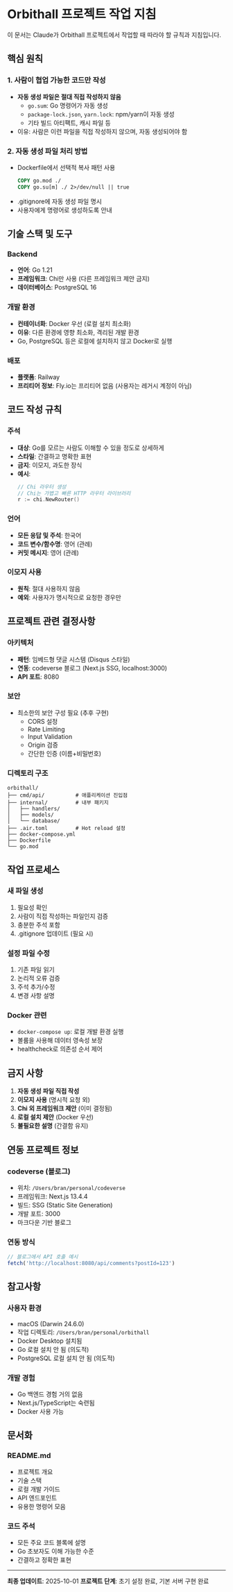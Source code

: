 # Orbithall 프로젝트 작업 지침

이 문서는 Claude가 Orbithall 프로젝트에서 작업할 때 따라야 할 규칙과 지침입니다.

## 핵심 원칙

### 1. 사람이 협업 가능한 코드만 작성
- **자동 생성 파일은 절대 직접 작성하지 않음**
  - `go.sum`: Go 명령어가 자동 생성
  - `package-lock.json`, `yarn.lock`: npm/yarn이 자동 생성
  - 기타 빌드 아티팩트, 캐시 파일 등
- 이유: 사람은 이런 파일을 직접 작성하지 않으며, 자동 생성되어야 함

### 2. 자동 생성 파일 처리 방법
- Dockerfile에서 선택적 복사 패턴 사용
  ```dockerfile
  COPY go.mod ./
  COPY go.su[m] ./ 2>/dev/null || true
  ```
- .gitignore에 자동 생성 파일 명시
- 사용자에게 명령어로 생성하도록 안내

## 기술 스택 및 도구

### Backend
- **언어**: Go 1.21
- **프레임워크**: Chi만 사용 (다른 프레임워크 제안 금지)
- **데이터베이스**: PostgreSQL 16

### 개발 환경
- **컨테이너화**: Docker 우선 (로컬 설치 최소화)
- **이유**: 다른 환경에 영향 최소화, 격리된 개발 환경
- Go, PostgreSQL 등은 로컬에 설치하지 않고 Docker로 실행

### 배포
- **플랫폼**: Railway
- **프리티어 정보**: Fly.io는 프리티어 없음 (사용자는 레거시 계정이 아님)

## 코드 작성 규칙

### 주석
- **대상**: Go를 모르는 사람도 이해할 수 있을 정도로 상세하게
- **스타일**: 간결하고 명확한 표현
- **금지**: 이모지, 과도한 장식
- **예시**:
  ```go
  // Chi 라우터 생성
  // Chi는 가볍고 빠른 HTTP 라우터 라이브러리
  r := chi.NewRouter()
  ```

### 언어
- **모든 응답 및 주석**: 한국어
- **코드 변수/함수명**: 영어 (관례)
- **커밋 메시지**: 영어 (관례)

### 이모지 사용
- **원칙**: 절대 사용하지 않음
- **예외**: 사용자가 명시적으로 요청한 경우만

## 프로젝트 관련 결정사항

### 아키텍처
- **패턴**: 임베드형 댓글 시스템 (Disqus 스타일)
- **연동**: codeverse 블로그 (Next.js SSG, localhost:3000)
- **API 포트**: 8080

### 보안
- 최소한의 보안 구성 필요 (추후 구현)
  - CORS 설정
  - Rate Limiting
  - Input Validation
  - Origin 검증
  - 간단한 인증 (이름+비밀번호)

### 디렉토리 구조
```
orbithall/
├── cmd/api/          # 애플리케이션 진입점
├── internal/         # 내부 패키지
│   ├── handlers/
│   ├── models/
│   └── database/
├── .air.toml         # Hot reload 설정
├── docker-compose.yml
├── Dockerfile
└── go.mod
```

## 작업 프로세스

### 새 파일 생성
1. 필요성 확인
2. 사람이 직접 작성하는 파일인지 검증
3. 충분한 주석 포함
4. .gitignore 업데이트 (필요 시)

### 설정 파일 수정
1. 기존 파일 읽기
2. 논리적 오류 검증
3. 주석 추가/수정
4. 변경 사항 설명

### Docker 관련
- `docker-compose up`: 로컬 개발 환경 실행
- 볼륨을 사용해 데이터 영속성 보장
- healthcheck로 의존성 순서 제어

## 금지 사항

1. **자동 생성 파일 직접 작성**
2. **이모지 사용** (명시적 요청 외)
3. **Chi 외 프레임워크 제안** (이미 결정됨)
4. **로컬 설치 제안** (Docker 우선)
5. **불필요한 설명** (간결함 유지)

## 연동 프로젝트 정보

### codeverse (블로그)
- 위치: `/Users/bran/personal/codeverse`
- 프레임워크: Next.js 13.4.4
- 빌드: SSG (Static Site Generation)
- 개발 포트: 3000
- 마크다운 기반 블로그

### 연동 방식
```typescript
// 블로그에서 API 호출 예시
fetch('http://localhost:8080/api/comments?postId=123')
```

## 참고사항

### 사용자 환경
- macOS (Darwin 24.6.0)
- 작업 디렉토리: `/Users/bran/personal/orbithall`
- Docker Desktop 설치됨
- Go 로컬 설치 안 됨 (의도적)
- PostgreSQL 로컬 설치 안 됨 (의도적)

### 개발 경험
- Go 백엔드 경험 거의 없음
- Next.js/TypeScript는 숙련됨
- Docker 사용 가능

## 문서화

### README.md
- 프로젝트 개요
- 기술 스택
- 로컬 개발 가이드
- API 엔드포인트
- 유용한 명령어 모음

### 코드 주석
- 모든 주요 코드 블록에 설명
- Go 초보자도 이해 가능한 수준
- 간결하고 정확한 표현

---

**최종 업데이트**: 2025-10-01
**프로젝트 단계**: 초기 설정 완료, 기본 서버 구현 완료
